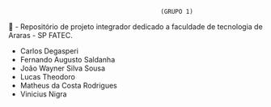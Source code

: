                                               (GRUPO 1)
🤠 - Repositório de projeto integrador dedicado a faculdade de tecnologia de Araras - SP FATEC.  

- Carlos Degasperi
- Fernando Augusto Saldanha
- João Wayner Silva Sousa
- Lucas Theodoro
- Matheus da Costa Rodrigues
- Vinicius Nigra
 
